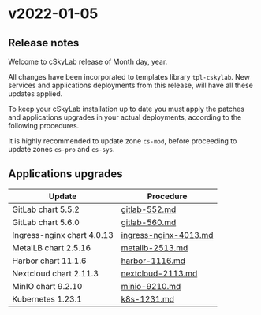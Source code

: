# v2022-01-05

## Release notes

Welcome to cSkyLab release of Month day, year.

All changes have been incorporated to templates library `tpl-cskylab`. New services and applications deployments from this release, will have all these updates applied.

To keep your cSkyLab installation up to date you must apply the patches and applications upgrades in your actual deployments, according to the following procedures.

It is highly recommended to update zone `cs-mod`, before proceeding to update zones `cs-pro` and `cs-sys`.

## Applications upgrades

| Update                     | Procedure                                        |
| -------------------------- | ------------------------------------------------ |
| GitLab chart 5.5.2         | [gitlab-552.md](./gitlab-552.md)                 |
| GitLab chart 5.6.0         | [gitlab-560.md](./gitlab-560.md)                 |
| Ingress-nginx chart 4.0.13 | [ingress-nginx-4013.md](./ingress-nginx-4013.md) |
| MetalLB chart 2.5.16       | [metallb-2513.md](./metallb-2516.md)             |
| Harbor chart 11.1.6        | [harbor-1116.md](./harbor-1116.md)               |
| Nextcloud chart 2.11.3     | [nextcloud-2113.md](./nextcloud-2113.md)         |
| MinIO chart 9.2.10         | [minio-9210.md](./minio-9210.md)                 |
| Kubernetes 1.23.1          | [k8s-1231.md](./k8s-1231.md)                     |
